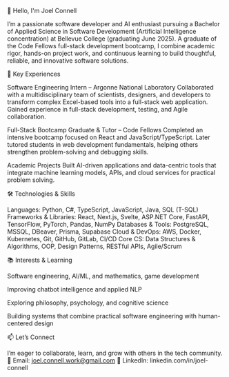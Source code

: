 👋 Hello, I'm Joel Connell

I’m a passionate software developer and AI enthusiast pursuing a Bachelor of Applied Science in Software Development (Artificial Intelligence concentration) at Bellevue College (graduating June 2025).
A graduate of the Code Fellows full-stack development bootcamp, I combine academic rigor, hands-on project work, and continuous learning to build thoughtful, reliable, and innovative software solutions.

🌟 Key Experiences

Software Engineering Intern – Argonne National Laboratory
Collaborated with a multidisciplinary team of scientists, designers, and developers to transform complex Excel-based tools into a full-stack web application. Gained experience in full-stack development, testing, and Agile collaboration.

Full-Stack Bootcamp Graduate & Tutor – Code Fellows
Completed an intensive bootcamp focused on React and JavaScript/TypeScript. Later tutored students in web development fundamentals, helping others strengthen problem-solving and debugging skills.

Academic Projects
Built AI-driven applications and data-centric tools that integrate machine learning models, APIs, and cloud services for practical problem solving.

🛠️ Technologies & Skills

Languages: Python, C#, TypeScript, JavaScript, Java, SQL (T-SQL)
Frameworks & Libraries: React, Next.js, Svelte, ASP.NET Core, FastAPI, TensorFlow, PyTorch, Pandas, NumPy
Databases & Tools: PostgreSQL, MSSQL, DBeaver, Prisma, Supabase
Cloud & DevOps: AWS, Docker, Kubernetes, Git, GitHub, GitLab, CI/CD
Core CS: Data Structures & Algorithms, OOP, Design Patterns, RESTful APIs, Agile/Scrum

📚 Interests & Learning

Software engineering, AI/ML, and mathematics, game development

Improving chatbot intelligence and applied NLP

Exploring philosophy, psychology, and cognitive science

Building systems that combine practical software engineering with human-centered design

📫 Let’s Connect

I’m eager to collaborate, learn, and grow with others in the tech community.
📧 Email: joel.connell.work@gmail.com
💼 LinkedIn: linkedin.com/in/joel-connell

